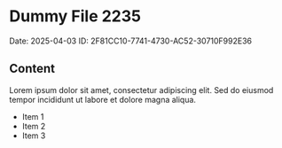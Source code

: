 # Dummy File 2235

Date: 2025-04-03
ID: 2F81CC10-7741-4730-AC52-30710F992E36

## Content

Lorem ipsum dolor sit amet, consectetur adipiscing elit.
Sed do eiusmod tempor incididunt ut labore et dolore magna aliqua.

* Item 1
* Item 2
* Item 3
